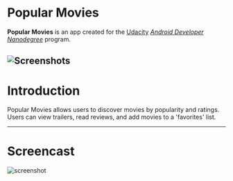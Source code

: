 # Popular Movies
**Popular Movies** is an app created for the [Udacity](www.udacity.com) [*Android Developer Nanodegree*](https://www.udacity.com/course/android-developer-nanodegree-by-google--nd801) program.

![Screenshots](https://raw.githubusercontent.com/javierarboleda/Popular_Movies/origin/part2/final/pm_screenshots.png)
---
# Introduction
Popular Movies allows users to discover movies by popularity and ratings. Users can view trailers, read reviews, and add movies to a 'favorites' list.

---
# Screencast
![screenshot](https://raw.githubusercontent.com/javierarboleda/Popular_Movies/origin/part2/final/pm_demo.gif)
